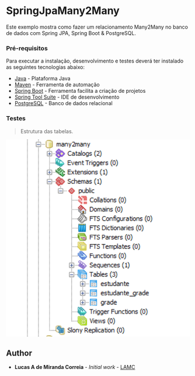 # SpringJpaMany2Many

Este exemplo mostra como fazer um relacionamento Many2Many no banco de dados com Spring JPA, Spring Boot & PostgreSQL.


### Pré-requisitos

Para executar a instalação, desenvolvimento e testes deverá ter instalado as seguintes tecnologias abaixo:

* [Java](https://www.oracle.com/technetwork/java/javase/downloads/jre8-downloads-2133155.html) - Plataforma Java
* [Maven](https://maven.apache.org/) - Ferramenta de automação
* [Spring Boot](http://spring.io/projects/spring-boot/) - Ferramenta facilita a criação de projetos
* [Spring Tool Suite](https://spring.io/tools) - IDE de desenvolvimento
* [PostgreSQL](https://www.postgresql.org/docs/) - Banco de dados relacional



### Testes

> Estrutura das tabelas.
<img src="images/exemplo.png" width="600" heigth="400" >


## Author

* **Lucas A de Miranda Correia** - *Initial work* - [LAMC](https://github.com/lucasagnaldo)
